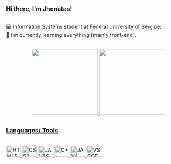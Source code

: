 

### Hi there, I'm Jhonatas!

##

💻 Information Systems student at Federal University of Sergipe;<br/>
🌱 I’m currently learning everything (mainly front-end).

##

<div align="center">
  <a href="https://github.com/John0liver">
  <img height="180em" src="https://github-readme-stats.vercel.app/api?username=John0liver&show_icons=true&theme=dark&include_all_commits=true&count_private=true"/>
  <img height="180em" src="https://github-readme-stats.vercel.app/api/top-langs/?username=John0liver&layout=compact&langs_count=7&theme=dark"/>
</div>

##

### Languages/ Tools
  
<div style="display: inline_block"><br>
  <img align="justify" alt="HTML5" height="30" width="40" src="https://cdn.jsdelivr.net/gh/devicons/devicon/icons/html5/html5-original.svg">
  <img align="justify" alt="CSS3" height="30" width="40" src="https://cdn.jsdelivr.net/gh/devicons/devicon/icons/css3/css3-original.svg">
  <img align="justify" alt="JAVASCRIPT" height="30" width="40"src="https://cdn.jsdelivr.net/gh/devicons/devicon/icons/javascript/javascript-original.svg">
  <img align="justify" alt="C++" height="30" width="40" src="https://cdn.jsdelivr.net/gh/devicons/devicon/icons/cplusplus/cplusplus-original.svg">
  <img align="justify" alt="JAVA" height="30" width="40" src="https://cdn.jsdelivr.net/gh/devicons/devicon/icons/java/java-original.svg">
  <img align="justify" alt="VSCODE" height="30" width="40" src="https://cdn.jsdelivr.net/gh/devicons/devicon/icons/vscode/vscode-original.svg">
</div>
  
<!--
**John0liver/John0liver** is a ✨ _special_ ✨ repository because its `README.md` (this file) appears on your GitHub profile.

Here are some ideas to get you started:

- 🔭 I’m currently working on ...
- 🌱 I’m currently learning ...
- 👯 I’m looking to collaborate on ...
- 🤔 I’m looking for help with ...
- 💬 Ask me about ...
- 📫 How to reach me: ...
- 😄 Pronouns: ...
- ⚡ Fun fact: ...
-->
